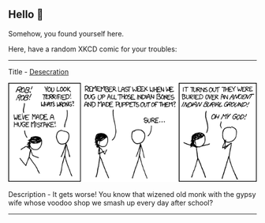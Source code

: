 ## Hello 👀

Somehow, you found yourself here.

Here, have a random XKCD comic for your troubles:

-----------------------------------

Title - [Desecration](https://xkcd.com/782)

![Desecration](./random_comic.png)

Description - It gets worse! You know that wizened old monk with the gypsy wife whose voodoo shop we smash up every day after school?

-----------------------------------